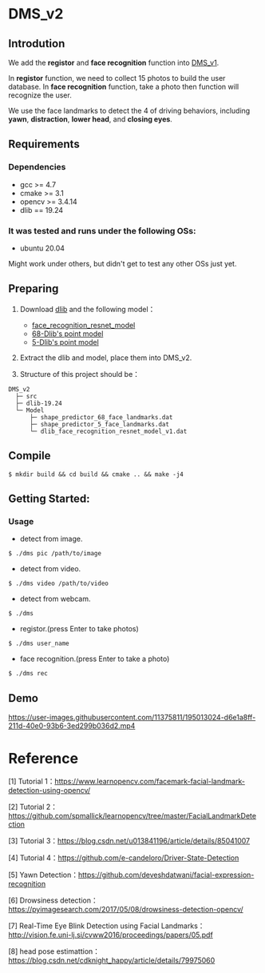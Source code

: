 # DMS_v2
## Introdution
We add the **registor** and **face recognition** function into [DMS_v1](https://github.com/qwe12345113/DMS_v1).

In **registor** function, we need to collect 15 photos to build the user database. In **face recognition** function, take a photo then function will recognize the user.

We use the face landmarks to detect the 4 of driving behaviors, including **yawn**, **distraction**, **lower head**, and **closing eyes**.

## Requirements
### Dependencies
- gcc >= 4.7
- cmake >= 3.1
- opencv >= 3.4.14
- dlib == 19.24

### It was tested and runs under the following OSs:
- ubuntu 20.04

Might work under others, but didn't get to test any other OSs just yet.

## Preparing
1. Download [dlib](http://dlib.net/) and the following model：
    - [face_recognition_resnet_model](https://github.com/davisking/dlib-models/blob/master/dlib_face_recognition_resnet_model_v1.dat.bz2)
    - [68-Dlib's point model](https://github.com/davisking/dlib-models/blob/master/shape_predictor_68_face_landmarks.dat.bz2)
    - [5-Dlib's point model](https://github.com/davisking/dlib-models/blob/master/shape_predictor_5_face_landmarks.dat.bz2)
    

2. Extract the dlib and model, place them into DMS_v2. 
3. Structure of this project should be：
```
DMS_v2
  ├─ src
  ├─ dlib-19.24
  └─ Model
      ├─ shape_predictor_68_face_landmarks.dat
      ├─ shape_predictor_5_face_landmarks.dat
      └─ dlib_face_recognition_resnet_model_v1.dat
```

## Compile
    $ mkdir build && cd build && cmake .. && make -j4

## Getting Started:
### Usage
* detect from image.
```bash
$ ./dms pic /path/to/image
```
* detect from video.
```bash
$ ./dms video /path/to/video
```
* detect from webcam.
```bash
$ ./dms
```
* registor.(press Enter to take photos)
```bash
$ ./dms user_name
```
* face recognition.(press Enter to take a photo)
```bash
$ ./dms rec
```
## Demo


https://user-images.githubusercontent.com/11375811/195013024-d6e1a8ff-211d-40e0-93b6-3ed299b036d2.mp4



# Reference
[1] Tutorial 1：<https://www.learnopencv.com/facemark-facial-landmark-detection-using-opencv/>

[2] Tutorial 2：<https://github.com/spmallick/learnopencv/tree/master/FacialLandmarkDetection>

[3] Tutorial 3：<https://blog.csdn.net/u013841196/article/details/85041007>

[4] Tutorial 4：<https://github.com/e-candeloro/Driver-State-Detection>

[5] Yawn Detection：<https://github.com/deveshdatwani/facial-expression-recognition>

[6] Drowsiness detection：<https://pyimagesearch.com/2017/05/08/drowsiness-detection-opencv/>

[7] Real-Time Eye Blink Detection using Facial Landmarks：<http://vision.fe.uni-lj.si/cvww2016/proceedings/papers/05.pdf>

[8] head pose estimattion：<https://blog.csdn.net/cdknight_happy/article/details/79975060>
